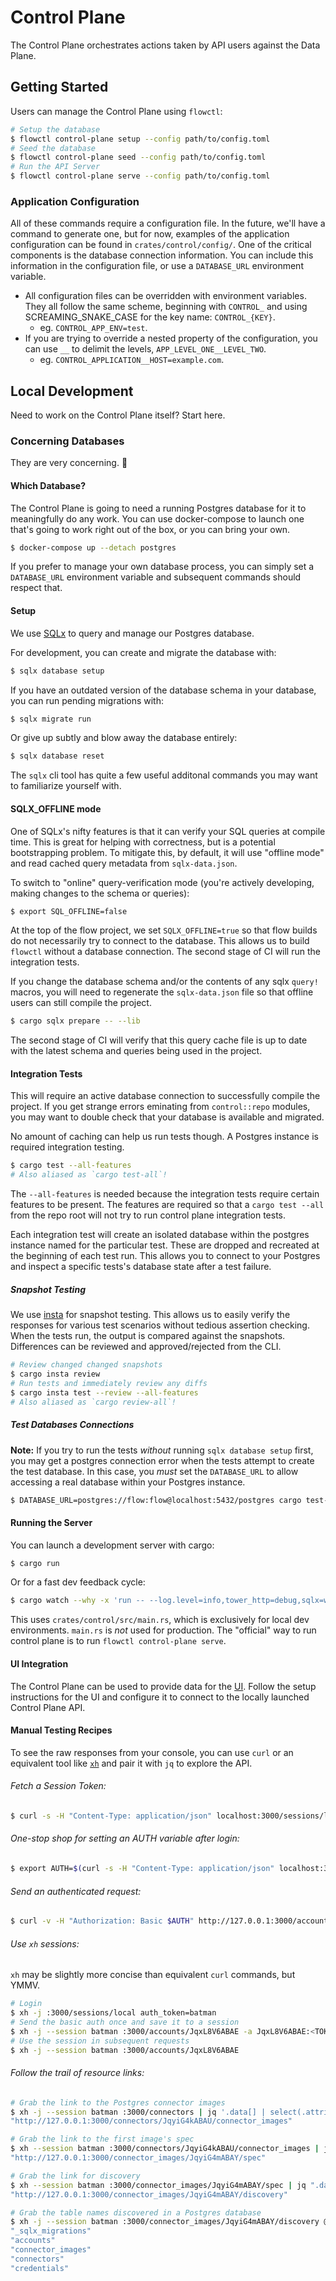 # Control Plane

The Control Plane orchestrates actions taken by API users against the Data Plane.

## Getting Started

Users can manage the Control Plane using `flowctl`:

```bash
# Setup the database
$ flowctl control-plane setup --config path/to/config.toml
# Seed the database
$ flowctl control-plane seed --config path/to/config.toml
# Run the API Server
$ flowctl control-plane serve --config path/to/config.toml
```
### Application Configuration

All of these commands require a configuration file. In the future, we'll have a
command to generate one, but for now, examples of the application configuration
can be found in `crates/control/config/`. One of the critical components is the
database connection information. You can include this information in the
configuration file, or use a `DATABASE_URL` environment variable.

* All configuration files can be overridden with environment variables. They all
follow the same scheme, beginning with `CONTROL_` and using SCREAMING_SNAKE_CASE for the key name: `CONTROL_{KEY}`.
    * eg. `CONTROL_APP_ENV=test`.
* If you are trying to override a nested property of the configuration, you can
use `__` to delimit the levels, `APP_LEVEL_ONE__LEVEL_TWO`.
    * eg.
`CONTROL_APPLICATION__HOST=example.com`.


## Local Development

Need to work on the Control Plane itself? Start here.

### Concerning Databases

They are very concerning. :grimacing:


#### Which Database?

The Control Plane is going to need a running Postgres database for it to
meaningfully do any work. You can use docker-compose to launch one that's going
to work right out of the box, or you can bring your own.

```bash
$ docker-compose up --detach postgres
```

If you prefer to manage your own database process, you can simply set a
`DATABASE_URL` environment variable and subsequent commands should respect that.


#### Setup

We use [SQLx](https://github.com/launchbadge/sqlx) to query and manage our
Postgres database.

For development, you can create and migrate the database with:

```bash
$ sqlx database setup
```

If you have an outdated version of the database schema in your database, you can
run pending migrations with:

```bash
$ sqlx migrate run
```

Or give up subtly and blow away the database entirely:

```bash
$ sqlx database reset
```

The `sqlx` cli tool has quite a few useful additonal commands you may want to
familiarize yourself with.


#### SQLX_OFFLINE mode

One of SQLx's nifty features is that it can verify your SQL queries at compile
time. This is great for helping with correctness, but is a potential
bootstrapping problem. To mitigate this, by default, it will use "offline mode"
and read cached query metadata from `sqlx-data.json`.

To switch to "online" query-verification mode (you're actively developing,
making changes to the schema or queries):

```bash
$ export SQL_OFFLINE=false
```

At the top of the flow project, we set `SQLX_OFFLINE=true` so that flow builds
do not necessarily try to connect to the database. This allows us to build
`flowctl` without a database connection. The second stage of CI will run the
integration tests.

If you change the database schema and/or the contents of any sqlx `query!`
macros, you will need to regenerate the `sqlx-data.json` file so that offline
users can still compile the project.

```bash
$ cargo sqlx prepare -- --lib
```

The second stage of CI will verify that this query cache file is up to date with
the latest schema and queries being used in the project.


#### Integration Tests

This will require an active database connection to successfully compile the
project. If you get strange errors eminating from `control::repo` modules, you
may want to double check that your database is available and migrated.

No amount of caching can help us run tests though. A Postgres instance is
required integration testing.

```bash
$ cargo test --all-features
# Also aliased as `cargo test-all`!
```

The `--all-features` is needed because the integration tests require certain
features to be present.  The features are required so that a `cargo test --all`
from the repo root will not try to run control plane integration tests.

Each integration test will create an isolated database within the postgres
instance named for the particular test. These are dropped and recreated at the
beginning of each test run. This allows you to connect to your Postgres and
inspect a specific tests's database state after a test failure.


##### Snapshot Testing

We use [insta](https://github.com/mitsuhiko/insta) for snapshot testing. This
allows us to easily verify the responses for various test scenarios without
tedious assertion checking. When the tests run, the output is compared against
the snapshots. Differences can be reviewed and approved/rejected from the CLI.

```bash
# Review changed changed snapshots
$ cargo insta review
# Run tests and immediately review any diffs
$ cargo insta test --review --all-features
# Also aliased as `cargo review-all`!
```

##### Test Databases Connections

**Note:** If you try to run the tests _without_ running `sqlx database setup` first,
you may get a postgres connection error when the tests attempt to create the
test database. In this case, you *must* set the `DATABASE_URL` to allow
accessing a real database within your Postgres instance.

```bash
$ DATABASE_URL=postgres://flow:flow@localhost:5432/postgres cargo test-all
```

#### Running the Server

You can launch a development server with cargo:

```bash
$ cargo run
```

Or for a fast dev feedback cycle:

```bash
$ cargo watch --why -x 'run -- --log.level=info,tower_http=debug,sqlx=warn'
```

This uses `crates/control/src/main.rs`, which is exclusively for local dev
environments. `main.rs` is _not_ used for production. The "official" way to run
control plane is to run `flowctl control-plane serve`.

#### UI Integration

The Control Plane can be used to provide data for the
[UI](https://github.com/estuary/ui/). Follow the setup instructions for the UI
and configure it to connect to the locally launched Control Plane API.

#### Manual Testing Recipes

To see the raw responses from your console, you can use `curl` or an equivalent
tool like [`xh`](https://github.com/ducaale/xh) and pair it with `jq` to explore
the API.

###### Fetch a Session Token:

```bash
$ curl -s -H "Content-Type: application/json" localhost:3000/sessions/local -d '{"auth_token": "batman"}' | jq '.'
```

###### One-stop shop for setting an AUTH variable after login:

```bash
$ export AUTH=$(curl -s -H "Content-Type: application/json" localhost:3000/sessions/local -d '{"auth_token": "batman"}' | jq '.data.attributes | "\(.account_id):\(.token)" | @base64' -r)
```

###### Send an authenticated request:

```bash
$ curl -v -H "Authorization: Basic $AUTH" http://127.0.0.1:3000/accounts | jq .
```

###### Use `xh` sessions:

`xh` may be slightly more concise than equivalent `curl` commands, but YMMV.

```bash
# Login
$ xh -j :3000/sessions/local auth_token=batman
# Send the basic auth once and save it to a session
$ xh -j --session batman :3000/accounts/JqxL8V6ABAE -a JqxL8V6ABAE:<TOKEN>
# Use the session in subsequent requests
$ xh -j --session batman :3000/accounts/JqxL8V6ABAE
```

###### Follow the trail of resource links:

```bash
# Grab the link to the Postgres connector images
$ xh -j --session batman :3000/connectors | jq '.data[] | select(.attributes.name | contains("Postgres") ) | .links.images'
"http://127.0.0.1:3000/connectors/JqyiG4kABAU/connector_images"

# Grab the link to the first image's spec
$ xh --session batman :3000/connectors/JqyiG4kABAU/connector_images | jq '.data[0].links.spec'
"http://127.0.0.1:3000/connector_images/JqyiG4mABAY/spec"

# Grab the link for discovery
$ xh --session batman :3000/connector_images/JqyiG4mABAY/spec | jq ".data.links.discovery"
"http://127.0.0.1:3000/connector_images/JqyiG4mABAY/discovery"

# Grab the table names discovered in a Postgres database
$ xh -j --session batman :3000/connector_images/JqyiG4mABAY/discovery @path/to/postgres-config.json | jq '.data.attributes.bindings[].recommendedName'
"_sqlx_migrations"
"accounts"
"connector_images"
"connectors"
"credentials"
```
